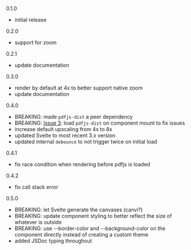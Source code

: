 0.1.0
- initial release

0.2.0
- support for zoom

0.2.1
- update documentation

0.3.0
- render by default at 4x to better support native zoom
- update documentation

0.4.0
- BREAKING: made `pdfjs-dist` a peer dependency
- BREAKING: [Issue 3](https://github.com/timgblack/pdf.svelte/issues/3): load `pdfjs-dist` on component mount to fix issues 
- increase default upscaling from 4x to 8x
- updated Svelte to most recent 3.x version
- updated internal `debounce` to not trigger twice on initial load

0.4.1
- fix race condition when rendering before pdfjs is loaded

0.4.2
- fix call stack error

0.5.0
- BREAKING: let Svelte generate the canvases (canvi?)
- BREAKING: update component styling to better reflect the size of whatever is outside
- BREAKING: use --border-color and --background-color on the component directly instead of creating a custom theme
- added JSDoc typing throughout
